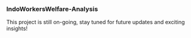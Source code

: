 ﻿### IndoWorkersWelfare-Analysis

This project is still on-going, stay tuned for future updates and exciting insights!
